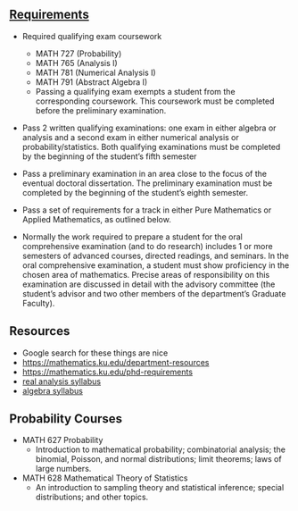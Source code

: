 ## [Requirements](https://catalog.ku.edu/liberal-arts-sciences/math/phd/#requirementstext)

* Required qualifying exam coursework
  * MATH 727 (Probability)
  * MATH 765 (Analysis I)
  * MATH 781 (Numerical Analysis I)
  * MATH 791 (Abstract Algebra I)
  * Passing a qualifying exam exempts a student from the corresponding coursework. This coursework must be completed before the preliminary examination.

* Pass 2 written qualifying examinations: one exam in either algebra or analysis and a second exam in either numerical analysis or probability/statistics. Both qualifying examinations must be completed by the beginning of the student’s fifth semester

* Pass a preliminary examination in an area close to the focus of the eventual doctoral dissertation. The preliminary examination must be completed by the beginning of the student’s eighth semester.

* Pass a set of requirements for a track in either Pure Mathematics or Applied Mathematics, as outlined below.

* Normally the work required to prepare a student for the oral comprehensive examination (and to do research) includes 1 or more semesters of advanced courses, directed readings, and seminars. In the oral comprehensive examination, a student must show proficiency in the chosen area of mathematics. Precise areas of responsibility on this examination are discussed in detail with the advisory committee (the student’s advisor and two other members of the department’s Graduate Faculty).

## Resources

* Google search for these things are nice
* https://mathematics.ku.edu/department-resources
* https://mathematics.ku.edu/phd-requirements
* [real analysis syllabus](https://math.missouri.edu/sites/default/files/grad/2022-01/real_analysis_i_ii_syllabus.pdf)
* [algebra syllabus](https://math.missouri.edu/sites/default/files/grad/2022-01/algebra_i-ii_syllabus.pdf)


## Probability Courses
* MATH 627 Probability 
  * Introduction to mathematical probability; combinatorial analysis; the binomial, Poisson, and normal distributions; limit theorems; laws of large numbers.
* MATH 628 Mathematical Theory of Statistics
  * An introduction to sampling theory and statistical inference; special distributions; and other topics.
